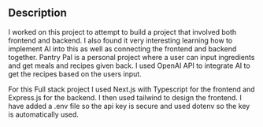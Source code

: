 ## Description
I worked on this project to attempt to build a project that involved both frontend and backend. I also found it very interesting learning how to implement AI into this as well as connecting the frontend and backend together.
Pantry Pal is a personal project where a user can input ingredients and get meals and recipes given back. 
I used OpenAI API to integrate AI to get the recipes based on the users input. 

For this Full stack project I used Next.js with Typescript for the frontend and Express.js for the backend. 
I then used tailwind to design the frontend. 
I have added a .env file so the api key is secure and used dotenv so the key is automatically used.
